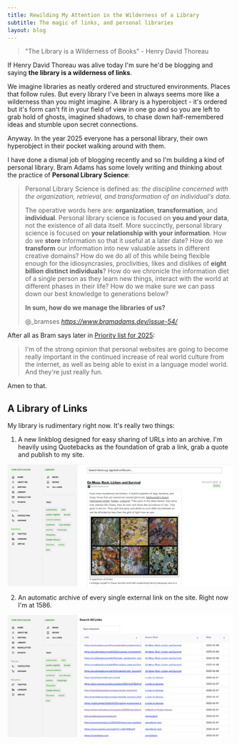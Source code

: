 ```yaml
---
title: Rewilding My Attention in the Wilderness of a Library
subtitle: The magic of links, and personal libraries
layout: blog
---
```


> "The Library is a Wilderness of Books" - Henry David Thoreau

If Henry David Thoreau was alive today I'm sure he'd be blogging and saying **the library is a wilderness of links**.

We imagine libraries as neatly ordered and structured environments. Places that follow rules. But every library I've been in always seems more like a wilderness than you might imagine. A library is a hyperobject - it's ordered but it's form can't fit in your field of view in one go and so you are left to grab hold of ghosts, imagined shadows, to chase down half-remembered ideas and stumble upon secret connections.

Anyway. In the year 2025 everyone has a personal library, their own hyperobject in their pocket walking around with them.

I have done a dismal job of blogging recently and so I'm building a kind of personal library. Bram Adams has some lovely writing and thinking about the practice of **Personal Library Science**:

<blockquote class="quoteback" darkmode="" data-title="Issue%2054%3A%20Personal%20Library%20Science" data-author="@_bramses" cite="https://www.bramadams.dev/issue-54/">
<p>Personal Library Science is defined as: <em>the discipline concerned with the organization, retrieval, and transformation of an individual's data.</em></p><p>The operative words here are: <strong>organization</strong>, <strong>transformation</strong>, and <strong>individual</strong>. Personal library science is focused on <strong>you and your data</strong>, not the existence of all data itself. More succinctly, personal library science is focused on <strong>your relationship with your information</strong>. How do we <strong>store</strong> information so that it useful at a later date? How do we <strong>transform</strong> our information into new valuable assets in different creative domains? How do we do all of this while being flexible enough for the idiosyncrasies, proclivities, likes and dislikes of <strong>eight billion distinct individuals</strong>? How do we chronicle the information diet of a single person as they learn new things, interact with the world at different phases in their life? How do we make sure we can pass down our best knowledge to generations below? </p><p><strong>In sum, how do we manage the libraries of us?</strong></p>
<footer>@_bramses <cite><a href="https://www.bramadams.dev/issue-54/">https://www.bramadams.dev/issue-54/</a></cite></footer>
</blockquote>
<script note="" src="https://cdn.jsdelivr.net/gh/Blogger-Peer-Review/quotebacks@1/quoteback.js"></script>

After all as Bram says later in [Priority list for 2025](https://www.bramadams.dev/priority-list-for-2025/):

> I'm of the strong opinion that personal websites are going to become really important in the continued increase of real world culture from the internet, as well as being able to exist in a language model world. And they're just really fun.

Amen to that.

## A Library of Links

My library is rudimentary right now. It's really two things:

1. A new linkblog designed for easy sharing of URLs into an archive. I'm heavily using Quotebacks as the foundation of grab a link, grab a quote and publish to my site.

![](/images/2025-01-07-21-30-10.png)

2. An automatic archive of every single external link on the site. Right now I'm at 1586.

![](/images/2025-01-07-21-30-45.png)

